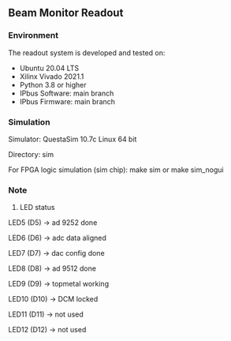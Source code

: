 ## Beam Monitor Readout

### Environment
The readout system is developed and tested on:
* Ubuntu 20.04 LTS
* Xilinx Vivado 2021.1
* Python 3.8 or higher
* IPbus Software: main branch
* IPbus Firmware: main branch

### Simulation
Simulator: QuestaSim 10.7c Linux 64 bit

Directory: sim

For FPGA logic simulation (sim chip):
	make sim
	or
	make sim_nogui

### Note
1. LED status

LED5 (D5) ->  ad 9252 done

LED6 (D6) ->  adc data aligned

LED7 (D7) ->  dac config done

LED8 (D8) ->  ad 9512 done

LED9 (D9) ->  topmetal working

LED10 (D10) -> DCM locked

LED11 (D11) -> not used

LED12 (D12) -> not used

